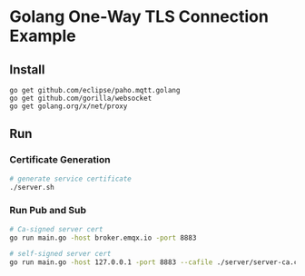 # Golang One-Way TLS Connection Example

## Install

```shell script
go get github.com/eclipse/paho.mqtt.golang
go get github.com/gorilla/websocket
go get golang.org/x/net/proxy
```

## Run

### Certificate Generation

```bash
# generate service certificate
./server.sh
```

### Run Pub and Sub

```bash
# Ca-signed server cert
go run main.go -host broker.emqx.io -port 8883

# self-signed server cert
go run main.go -host 127.0.0.1 -port 8883 --cafile ./server/server-ca.crt
```